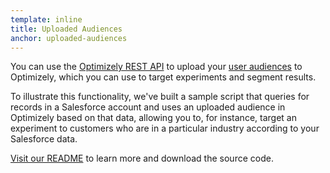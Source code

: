 ```yaml
---
template: inline
title: Uploaded Audiences
anchor: uploaded-audiences
---
```

You can use the [Optimizely REST API](/rest/reference/index.html#uploaded-audiences) to upload your
[user audiences](https://help.optimizely.com/hc/en-us/articles/206197347-User-List-Targeting-Create-audiences-based-on-lists-of-data)
to Optimizely, which you can use to target experiments and segment results.

To illustrate this functionality, we've built a sample script that queries for records in a Salesforce account and
uses an uploaded audience in Optimizely based on that data, allowing you to, for instance, target an
experiment to customers who are in a particular industry according to your Salesforce data.

<a class="btn btn-primary" target="_blank" href="https://github.com/optimizely/optimizely-api-samples/tree/master/salesforce_list_targeting">Visit our README</a>
to learn more and download the source code.

